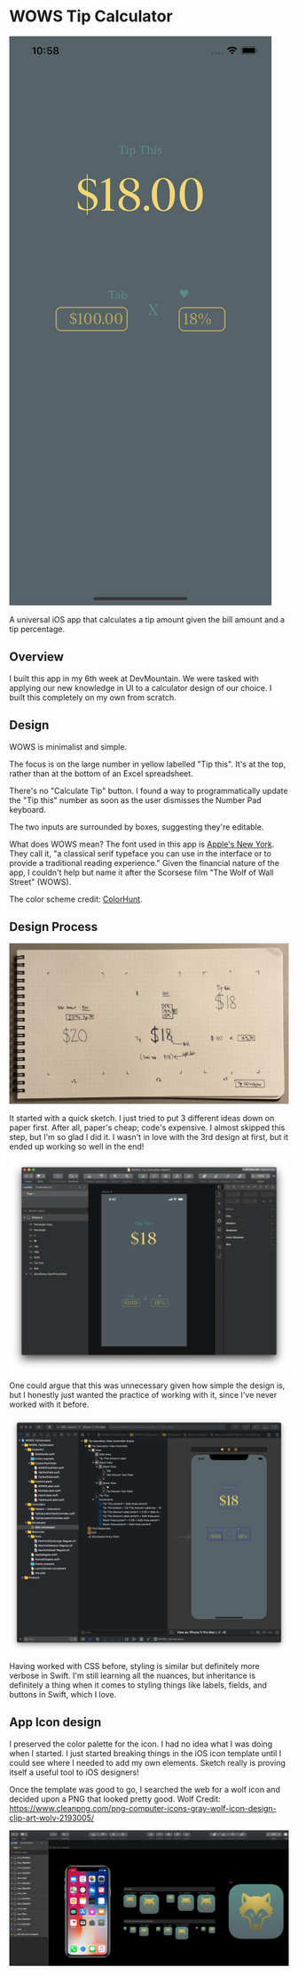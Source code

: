 # WOWS Tip Calculator

![WOWS Tip Calculator](images/WOWS_Simulator_Screenshot.png)

A universal iOS app that calculates a tip amount given the bill amount and a tip percentage.

## Overview

I built this app in my 6th week at DevMountain. We were tasked with applying our new knowledge in UI to a calculator design of our choice. I built this completely on my own from scratch.

## Design

WOWS is minimalist and simple.

The focus is on the large number in yellow labelled "Tip this". It's at the top, rather than at the bottom of an Excel spreadsheet.

There's no "Calculate Tip" button. I found a way to programmatically update the "Tip this" number as soon as the user dismisses the Number Pad keyboard.

The two inputs are surrounded by boxes, suggesting they're editable.

What does WOWS mean? The font used in this app is [Apple's New York](https://developer.apple.com/fonts/). They call it, "a classical serif typeface you can use in the interface or to provide a traditional reading experience." Given the financial nature of the app, I couldn't help but name it after the Scorsese film "The Wolf of Wall Street" (WOWS).

The color scheme credit: [ColorHunt](https://colorhunt.co/palette/170419).


## Design Process

![Hand Sketch of WOWS Tip Calculator](images/WOWS_Hand_Sketch.jpg)

It started with a quick sketch. I just tried to put 3 different ideas down on paper first. After all, paper's cheap; code's expensive. I almost skipped this step, but I'm so glad I did it. I wasn't in love with the 3rd design at first, but it ended up working so well in the end!


![Screenshot of WOWS Tip Calculator UI in Sketch](images/WOWS_Sketch.png)

One could argue that this was unnecessary given how simple the design is, but I honestly just wanted the practice of working with it, since I've never worked with it before.


![Screenshot of WOWS Tip Calculator in Xcode](images/WOWS_Xcode.png)

Having worked with CSS before, styling is similar but definitely more verbose in Swift. I'm still learning all the nuances, but inheritance is definitely a thing when it comes to styling things like labels, fields, and buttons in Swift, which I love.



## App Icon design

I preserved the color palette for the icon. I had no idea what I was doing when I started. I just started breaking things in the iOS icon template until I could see where I needed to add my own elements. Sketch really is proving itself a useful tool to iOS designers!

Once the template was good to go, I searched the web for a wolf icon and decided upon a PNG that looked pretty good. Wolf Credit: https://www.cleanpng.com/png-computer-icons-gray-wolf-icon-design-clip-art-wolv-2193005/

![Screenshot of WOWS Tip Calculator icon design in Sketch](images/WOWS_Icon_Sketch.png)
